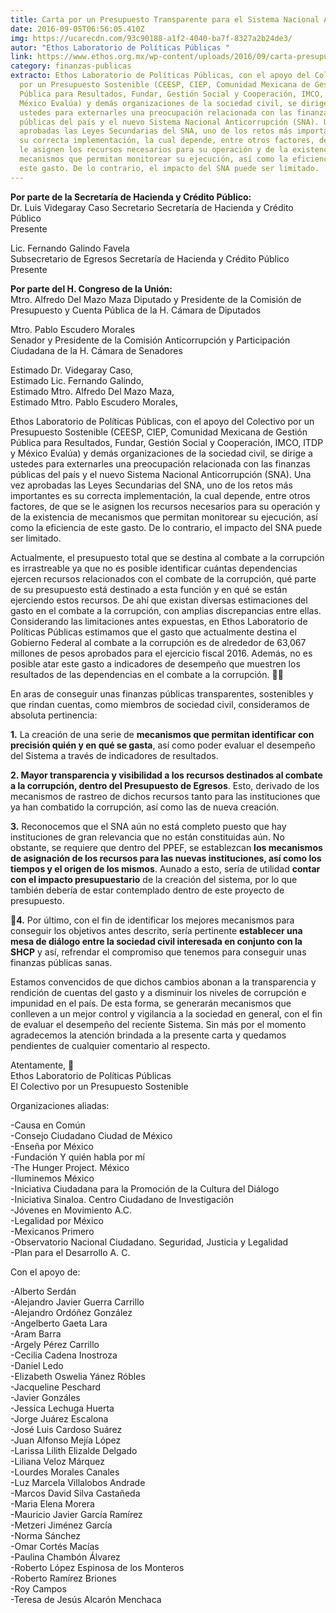 ```yaml
---
title: Carta por un Presupuesto Transparente para el Sistema Nacional Anticorrupción
date: 2016-09-05T06:56:05.410Z
img: https://ucarecdn.com/93c90188-a1f2-4040-ba7f-8327a2b24de3/
autor: "Ethos Laboratorio de Políticas Públicas "
link: https://www.ethos.org.mx/wp-content/uploads/2016/09/carta-presupuesto-transparente.compressed.pdf
category: finanzas-publicas
extracto: Ethos Laboratorio de Políticas Públicas, con el apoyo del Colectivo
  por un Presupuesto Sostenible (CEESP, CIEP, Comunidad Mexicana de Gestión
  Pública para Resultados, Fundar, Gestión Social y Cooperación, IMCO, ITDP y
  México Evalúa) y demás organizaciones de la sociedad civil, se dirige a
  ustedes para externarles una preocupación relacionada con las finanzas
  públicas del país y el nuevo Sistema Nacional Anticorrupción (SNA). Una vez
  aprobadas las Leyes Secundarias del SNA, uno de los retos más importantes es
  su correcta implementación, la cual depende, entre otros factores, de que se
  le asignen los recursos necesarios para su operación y de la existencia de
  mecanismos que permitan monitorear su ejecución, así como la eficiencia de
  este gasto. De lo contrario, el impacto del SNA puede ser limitado.
---
```

**Por parte de la Secretaría de Hacienda y Crédito Público:**\
Dr. Luis Videgaray Caso Secretario Secretaría de Hacienda y Crédito Público\
Presente

Lic. Fernando Galindo Favela\
Subsecretario de Egresos Secretaría de Hacienda y Crédito Público\
Presente

**Por parte del H. Congreso de la Unión:**\
Mtro. Alfredo Del Mazo Maza Diputado y Presidente de la Comisión de Presupuesto y Cuenta Pública de la H. Cámara de Diputados

Mtro. Pablo Escudero Morales\
Senador y Presidente de la Comisión Anticorrupción y Participación Ciudadana de la H. Cámara de Senadores

Estimado Dr. Videgaray Caso,\
Estimado Lic. Fernando Galindo,\
Estimado Mtro. Alfredo Del Mazo Maza,\
Estimado Mtro. Pablo Escudero Morales,

Ethos Laboratorio de Políticas Públicas, con el apoyo del Colectivo por un Presupuesto Sostenible (CEESP, CIEP, Comunidad Mexicana de Gestión Pública para Resultados, Fundar, Gestión Social y Cooperación, IMCO, ITDP y México Evalúa) y demás organizaciones de la sociedad civil, se dirige a ustedes para externarles una preocupación relacionada con las finanzas públicas del país y el nuevo Sistema Nacional Anticorrupción (SNA). Una vez aprobadas las Leyes Secundarias del SNA, uno de los retos más importantes es su correcta implementación, la cual depende, entre otros factores, de que se le asignen los recursos necesarios para su operación y de la existencia de mecanismos que permitan monitorear su ejecución, así como la eficiencia de este gasto. De lo contrario, el impacto del SNA puede ser limitado.

Actualmente, el presupuesto total que se destina al combate a la corrupción es irrastreable ya que no es posible identificar cuántas dependencias ejercen recursos relacionados con el combate de la corrupción, qué parte de su presupuesto está destinado a esta función y en qué se están ejerciendo estos recursos. De ahí que existan diversas estimaciones del gasto en el combate a la corrupción, con amplias discrepancias entre ellas. Considerando las limitaciones antes expuestas, en Ethos Laboratorio de Políticas Públicas estimamos que el gasto que actualmente destina el Gobierno Federal al combate a la corrupción es de alrededor de 63,067 millones de pesos aprobados para el ejercicio fiscal 2016. Además, no es posible atar este gasto a indicadores de desempeño que muestren los resultados de las dependencias en el combate a la corrupción. 

En aras de conseguir unas finanzas públicas transparentes, sostenibles y que rindan cuentas, como miembros de sociedad civil, consideramos de absoluta pertinencia:

**1.** La creación de una serie de **mecanismos que permitan identificar con precisión quién y en qué se gasta**, así como poder evaluar el desempeño del Sistema a través de indicadores de resultados.

**2. Mayor transparencia y visibilidad a los recursos destinados al combate a la corrupción, dentro del Presupuesto de Egresos**. Esto, derivado de los mecanismos de rastreo de dichos recursos tanto para las instituciones que ya han combatido la corrupción, así como las de nueva creación.

**3.** Reconocemos que el SNA aún no está completo puesto que hay instituciones de gran relevancia que no están constituidas aún. No obstante, se requiere que dentro del PPEF, se establezcan **los mecanismos de asignación de los recursos para las nuevas instituciones, así como los tiempos y el origen de los mismos**. Aunado a esto, sería de utilidad **contar con el impacto presupuestario** de la creación del sistema, por lo que también debería de estar contemplado dentro de este proyecto de presupuesto.

**4.** Por último, con el fin de identificar los mejores mecanismos para conseguir los objetivos antes descrito, sería pertinente **establecer una mesa de diálogo entre la sociedad civil interesada en conjunto con la SHCP** y así, refrendar el compromiso que tenemos para conseguir unas finanzas públicas sanas.

Estamos convencidos de que dichos cambios abonan a la transparencia y rendición de cuentas del gasto y a disminuir los niveles de corrupción e impunidad en el país. De esta forma, se generarán mecanismos que conlleven a un mejor control y vigilancia a la sociedad en general, con el fin de evaluar el desempeño del reciente Sistema. Sin más por el momento agradecemos la atención brindada a la presente carta y quedamos pendientes de cualquier comentario al respecto.

Atentamente, \
Ethos Laboratorio de Políticas Públicas\
El Colectivo por un Presupuesto Sostenible

Organizaciones aliadas:

\-Causa en Común\
-Consejo Ciudadano Ciudad de México\
-Enseña por México\
-Fundación Y quién habla por mí\
-The Hunger Project. México\
-Iluminemos México\
-Iniciativa Ciudadana para la Promoción de la Cultura del Diálogo\
-Iniciativa Sinaloa. Centro Ciudadano de Investigación\
-Jóvenes en Movimiento A.C.\
-Legalidad por México\
-Mexicanos Primero\
-Observatorio Nacional Ciudadano. Seguridad, Justicia y Legalidad\
-Plan para el Desarrollo A. C.

Con el apoyo de:

\-Alberto Serdán\
-Alejandro Javier Guerra Carrillo\
-Alejandro Ordóñez González\
-Angelberto Gaeta Lara\
-Aram Barra\
-Argely Pérez Carrillo\
-Cecilia Cadena Inostroza\
-Daniel Ledo\
-Elizabeth Oswelia Yánez Róbles\
-Jacqueline Peschard\
-Javier Gonzáles\
-Jessica Lechuga Huerta\
-Jorge Juárez Escalona\
-José Luis Cardoso Suárez\
-Juan Alfonso Mejía López\
-Larissa Lilith Elizalde Delgado\
-Liliana Veloz Márquez\
-Lourdes Morales Canales\
-Luz Marcela Villalobos Andrade\
-Marcos David Silva Castañeda\
-Maria Elena Morera\
-Mauricio Javier García Ramírez\
-Metzeri Jiménez García\
-Norma Sánchez\
-Omar Cortés Macías\
-Paulina Chambón Álvarez\
-Roberto López Espinosa de los Monteros\
-Roberto Ramírez Briones\
-Roy Campos\
-Teresa de Jesús Alcarón Menchaca